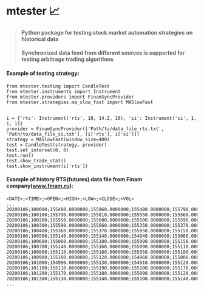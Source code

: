 # <h1>mtester :chart_with_upwards_trend:
> <h4>Python package for testing stock market automation strategies on historical data</h4>
> <h4>Synchronized data feed from different sources is supported for testing arbitrage trading algorithms</h4>

####  Example of testing strategy:  


```
from mtester.testing import CandleTest
from mtester.instruments import Instrument
from mtester.providers import FinamSyncProvider
from mtester.strategies.ma_slow_fast import MASlowFast


i = {'rts': Instrument('rts', 10, 14.2, 10), 'si': Instrument('si', 1, 1, 1)}
provider = FinamSyncProvider(['Path/to/data_file_rts.txt', 'Path/to/data_file_si.txt'], [i['rts'], i['si']])
strategy = MASlowFast(window_size=400)
test = CandleTest(strategy, provider)
test.set_interval(0, 0)
test.run()
test.show_trade_stat()
test.show_instrument(i['rts'])
```

####  Example of history RTS(futures) data file from Finam company(www.finam.ru):  
```
<DATE>;<TIME>;<OPEN>;<HIGH>;<LOW>;<CLOSE>;<VOL>
...
20200106;100000;155480.0000000;155960.0000000;155480.0000000;155790.0000000;3364
20200106;100100;155790.0000000;155810.0000000;155550.0000000;155560.0000000;1393
20200106;100200;155550.0000000;155600.0000000;155500.0000000;155590.0000000;1158
20200106;100300;155590.0000000;155660.0000000;155350.0000000;155370.0000000;1727
20200106;100400;155360.0000000;155370.0000000;155050.0000000;155150.0000000;2919
20200106;100500;155140.0000000;155140.0000000;154840.0000000;155080.0000000;2672
20200106;100600;155080.0000000;155180.0000000;155000.0000000;155150.0000000;1296
20200106;100700;155140.0000000;155160.0000000;155090.0000000;155110.0000000;477
20200106;100800;155110.0000000;155180.0000000;155050.0000000;155100.0000000;1017
20200106;100900;155100.0000000;155120.0000000;154960.0000000;155000.0000000;1164
20200106;101000;154990.0000000;155130.0000000;154910.0000000;155120.0000000;898
20200106;101100;155110.0000000;155190.0000000;155100.0000000;155170.0000000;487
20200106;101200;155170.0000000;155180.0000000;155090.0000000;155120.0000000;522
20200106;101300;155130.0000000;155140.0000000;155100.0000000;155140.0000000;224
...
```